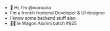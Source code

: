 - 👋 Hi, I’m @marouria
- I'm a french frontend Developer & UI designer
- I know some backend stuff also
- 👩‍🎓 le Wagon Alumni batch #625
